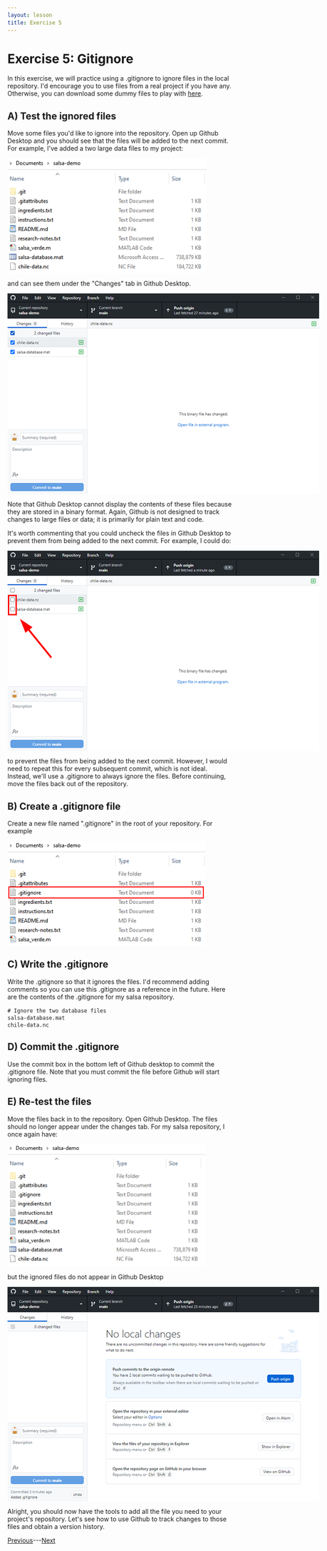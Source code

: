 ```yaml
---
layout: lesson
title: Exercise 5
---
```


# Exercise 5: Gitignore

In this exercise, we will practice using a .gitignore to ignore files in the local repository. I'd encourage you to use files from a real project if you have any. Otherwise, you can download some dummy files to play with <a href="ignore.zip" download>here</a>.

## A) Test the ignored files

Move some files you'd like to ignore into the repository. Open up Github Desktop and you should see that the files will be added to the next commit. For example, I've added a two large data files to my project:

<img src="..\assets\images\repo-contents-ignore.PNG" alt="A file browser shows the addition of two data files: 1. salsa-database.mat, and 2. chile-data.nc." style="max-width:447px;display:block">

and can see them under the "Changes" tab in Github Desktop.

<img src="..\assets\images\ignore-1.png" alt="Github desktop lists the two new files under the changes tab." style="max-width:700px;display:block">

Note that Github Desktop cannot display the contents of these files because they are stored in a binary format. Again, Github is not designed to track changes to large files or data; it is primarily for plain text and code.

It's worth commenting that you could uncheck the files in Github Desktop to prevent them from being added to the next commit. For example, I could do:

<img src="..\assets\images\uncheck-ignore.png" alt="The check boxes beside salsa-database.mat and chile-data.nc in the Changes tab have been unchecked." style="max-width:700px;display:block">

to prevent the files from being added to the next commit. However, I would need to repeat this for every subsequent commit, which is not ideal. Instead, we'll use a .gitignore to always ignore the files. Before continuing, move the files back out of the repository.

## B) Create a .gitignore file

Create a new file named ".gitignore" in the root of your repository. For example

<img src="..\assets\images\new-ignore.png" alt="A file browser for the salsa repository now has a file named .gitignore." style="max-width:445px;display:block">

## C) Write the .gitignore

Write the .gitignore so that it ignores the files. I'd recommend adding comments so you can use this .gitignore as a reference in the future. Here are the contents of the .gitignore for my salsa repository.

```
# Ignore the two database files
salsa-database.mat
chile-data.nc
```

## D) Commit the .gitignore

Use the commit box in the bottom left of Github desktop to commit the .gitignore file. Note that you must commit the file before Github will start ignoring files.

## E) Re-test the files

Move the files back in to the repository. Open Github Desktop. The files should no longer appear under the changes tab. For my salsa repository, I once again have:

<img src="..\assets\images\repo-contents-ignore2.PNG" alt="A file browser for the salsa repository now has a file named .gitignore as well as the two data files." style="max-width:445px;display:block">

but the ignored files do not appear in Github Desktop

<img src="..\assets\images\ignored.png" alt="Github Desktop does not acknowledge the addition of the data files to the salsa repository." style="max-width:700px;display:block">

Alright, you should now have the tools to add all the file you need to your project's repository. Let's see how to use Github to track changes to those files and obtain a version history.

[Previous](05-gitignore)---[Next](exercise-6)
